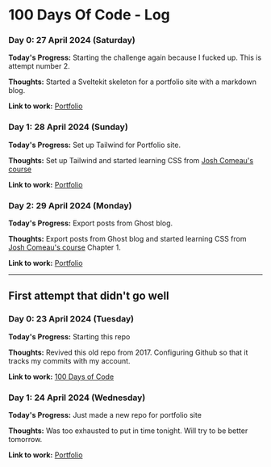 # 100 Days Of Code - Log

### Day 0: 27 April 2024 (Saturday)

**Today's Progress:** Starting the challenge again because I fucked up. This is attempt number 2.

**Thoughts:** Started a Sveltekit skeleton for a portfolio site with a markdown blog.

**Link to work:** [Portfolio](https://github.com/yanoak/portfolio)


### Day 1: 28 April 2024 (Sunday)

**Today's Progress:** Set up Tailwind for Portfolio site.

**Thoughts:** Set up Tailwind and started learning CSS from [Josh Comeau's course](https://css-for-js.dev/)

**Link to work:** [Portfolio](https://github.com/yanoak/portfolio)


### Day 2: 29 April 2024 (Monday)

**Today's Progress:** Export posts from Ghost blog.

**Thoughts:** Export posts from Ghost blog and started learning CSS from [Josh Comeau's course](https://css-for-js.dev/) Chapter 1.

**Link to work:** [Portfolio](https://github.com/yanoak/portfolio)



---------------------------

## First attempt that didn't go well

### Day 0: 23 April 2024 (Tuesday)

**Today's Progress:** Starting this repo

**Thoughts:** Revived this old repo from 2017. Configuring Github so that it tracks my commits with my account.

**Link to work:** [100 Days of Code](https://github.com/yanoak/100-days-of-code)


### Day 1: 24 April 2024 (Wednesday)

**Today's Progress:** Just made a new repo for portfolio site

**Thoughts:** Was too exhausted to put in time tonight. Will try to be better tomorrow.

**Link to work:** [Portfolio](https://github.com/yanoak/portfolio)